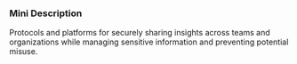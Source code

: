### Mini Description

Protocols and platforms for securely sharing insights across teams and organizations while managing sensitive information and preventing potential misuse.
